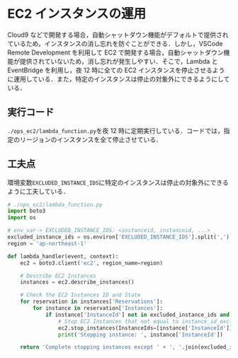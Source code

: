 # EC2 インスタンスの運用

Cloud9 などで開発する場合，自動シャットダウン機能がデフォルトで提供されているため，インスタンスの消し忘れを防ぐことができる．しかし，VSCode Remote Development を利用して EC2 で開発する場合，自動シャットダウン機能が提供されていないため，消し忘れが発生しやすい．そこで，Lambda と EventBridge を利用し，夜 12 時に全ての EC2 インスタンスを停止させるように運用している．また，特定のインスタンスは停止の対象外にできるようにしている．

## 実行コード

`./ops_ec2/lambda_function.py`を夜 12 時に定期実行している．コードでは，指定のリージョンのインスタンスを全て停止させている．

## 工夫点

環境変数`EXCLUDED_INSTANCE_IDS`に特定のインスタンスは停止の対象外にできるように工夫している．

```python
# ./ops_ec2/lambda_function.py
import boto3
import os

# env_var-> EXCLUDED_INSTANCE_IDS: <instanceid, instanceid, ...>
excluded_instance_ids = os.environ['EXCLUDED_INSTANCE_IDS'].split(',')
region = 'ap-northeast-1'

def lambda_handler(event, context):
    ec2 = boto3.client('ec2', region_name=region)

    # Describe EC2 Instances
    instances = ec2.describe_instances()

    # Check the EC2 Instances ID and State
    for reservation in instances['Reservations']:
        for instance in reservation['Instances']:
            if instance['InstanceId'] not in excluded_instance_ids and instance['State']['Name'] == 'running':
                # Stop EC2 Instances that not equal to instance_id_excluded and in running state
                ec2.stop_instances(InstanceIds=[instance['InstanceId']])
                print('Stopping instance: ', instance['InstanceId'])

    return 'Complete stopping instances except ' + ', '.join(excluded_instance_ids)

```
